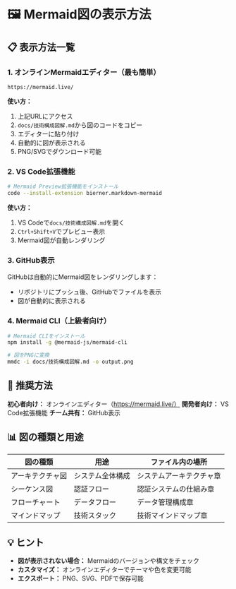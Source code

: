 # 🖼️ Mermaid図の表示方法

## 📋 表示方法一覧

### 1. **オンラインMermaidエディター（最も簡単）**
```
https://mermaid.live/
```

**使い方：**
1. 上記URLにアクセス
2. `docs/技術構成図解.md`から図のコードをコピー
3. エディターに貼り付け
4. 自動的に図が表示される
5. PNG/SVGでダウンロード可能

### 2. **VS Code拡張機能**
```bash
# Mermaid Preview拡張機能をインストール
code --install-extension bierner.markdown-mermaid
```

**使い方：**
1. VS Codeで`docs/技術構成図解.md`を開く
2. `Ctrl+Shift+V`でプレビュー表示
3. Mermaid図が自動レンダリング

### 3. **GitHub表示**
GitHubは自動的にMermaid図をレンダリングします：
- リポジトリにプッシュ後、GitHubでファイルを表示
- 図が自動的に表示される

### 4. **Mermaid CLI（上級者向け）**
```bash
# Mermaid CLIをインストール
npm install -g @mermaid-js/mermaid-cli

# 図をPNGに変換
mmdc -i docs/技術構成図解.md -o output.png
```

## 🎯 推奨方法

**初心者向け：** オンラインエディター（https://mermaid.live/）
**開発者向け：** VS Code拡張機能
**チーム共有：** GitHub表示

## 📊 図の種類と用途

| 図の種類 | 用途 | ファイル内の場所 |
|---------|------|----------------|
| アーキテクチャ図 | システム全体構成 | システムアーキテクチャ章 |
| シーケンス図 | 認証フロー | 認証システムの仕組み章 |
| フローチャート | データフロー | データ管理構成章 |
| マインドマップ | 技術スタック | 技術マインドマップ章 |

## 💡 ヒント

- **図が表示されない場合：** Mermaidのバージョンや構文をチェック
- **カスタマイズ：** オンラインエディターでテーマや色を変更可能
- **エクスポート：** PNG、SVG、PDFで保存可能 